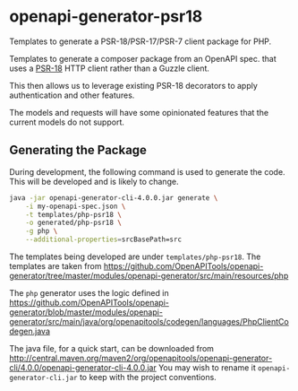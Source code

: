 # openapi-generator-psr18
Templates to generate a PSR-18/PSR-17/PSR-7 client package for PHP.

Templates to generate a composer package from an OpenAPI spec. that uses a
[PSR-18](https://www.php-fig.org/psr/psr-18/)
HTTP client rather than a Guzzle client.

This then allows us to leverage existing PSR-18 decorators to apply
authentication and other features.

The models and requests will have some opinionated features that the
current models do not support.

## Generating the Package

During development, the following command is used to generate the code.
This will be developed and is likely to change.

```bash
java -jar openapi-generator-cli-4.0.0.jar generate \
    -i my-openapi-spec.json \
    -t templates/php-psr18 \
    -o generated/php-psr18 \
    -g php \
    --additional-properties=srcBasePath=src
```

The templates being developed are under `templates/php-psr18`.
The templates are taken from
https://github.com/OpenAPITools/openapi-generator/tree/master/modules/openapi-generator/src/main/resources/php

The `php` generator uses the logic defined in
https://github.com/OpenAPITools/openapi-generator/blob/master/modules/openapi-generator/src/main/java/org/openapitools/codegen/languages/PhpClientCodegen.java

The java file, for a quick start, can be downloaded from
http://central.maven.org/maven2/org/openapitools/openapi-generator-cli/4.0.0/openapi-generator-cli-4.0.0.jar
You may wish to rename it `openapi-generator-cli.jar` to keep with the project conventions.
